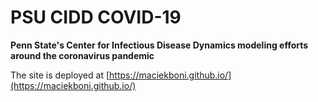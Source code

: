 # PSU CIDD COVID-19

**Penn State's Center for Infectious Disease Dynamics  modeling efforts around the coronavirus pandemic**

The site is deployed at [https://maciekboni.github.io/](https://maciekboni.github.io/)
